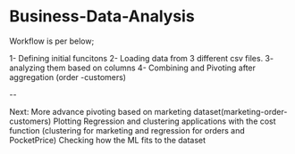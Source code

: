 # Business-Data-Analysis

Workflow is per below;

1- Defining initial funcitons
2- Loading data from 3 different csv files.
3- analyzing them based on columns 
4- Combining and Pivoting after aggregation (order -customers)

--

Next: 
More advance pivoting based on marketing dataset(marketing-order-customers)
Plotting
Regression and clustering applications with the cost function (clustering for marketing and regression for orders and PocketPrice)
Checking how the ML fits to the dataset
